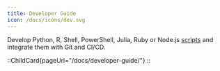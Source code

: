 ```yaml
---
title: Developer Guide
icon: /docs/icons/dev.svg
---
```


Develop Python, R, Shell, PowerShell, Julia, Ruby or Node.js [scripts](../05.developer-guide/index.md) and integrate them with Git and CI/CD.

::ChildCard{pageUrl="/docs/developer-guide/"}
::
